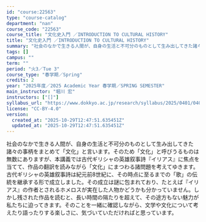 ```yaml
---
id: "course:22563"
type: "course-catalog"
department: "nan"
course_code: "22563"
course_title: "文化史入門 ／INTRODUCTION TO CULTURAL HISTORY"
title: "文化史入門 ／INTRODUCTION TO CULTURAL HISTORY"
summary: "社会のなかで生きる人間が、自身の生活と不可分のものとして生み出してきた諸々の事柄をまとめて「文化」と言います。そのため「文化」と呼びうるものは無数にありますが、本講義では古代ギリシャの英雄叙事詩『イリアス』に焦点を当てて、作品の翻訳を読みな…"
tags: []
campus: ""
term: ""
period: "火3／Tue 3"
course_type: "春学期／Spring"
credits: 2
year: "2025年度／2025 Academic Year 春学期／SPRING SEMESTER"
main_instructor: "堀川 宏"
instructors: ["[]"]
syllabus_url: "https://www.dokkyo.ac.jp/research/syllabus/2025/0401/0401_22563_ja_JP.html"
license: "CC-BY-4.0"
version:
  created_at: "2025-10-29T12:47:51.635451Z"
  updated_at: "2025-10-29T12:47:51.635451Z"
---
```

社会のなかで生きる人間が、自身の生活と不可分のものとして生み出してきた諸々の事柄をまとめて「文化」と言います。そのため「文化」と呼びうるものは無数にありますが、本講義では古代ギリシャの英雄叙事詩『イリアス』に焦点を当てて、作品の翻訳を読みながら「文化」にまつわる諸問題を考えてゆきます。 古代ギリシャの英雄叙事詩は紀元前8世紀に、その時点に至るまでの「歌」の伝統を継承する形で成立しました。その成立は謎に包まれており、たとえば『イリアス』の作者とされるホメロスが実在した人物かどうかも分かっていません。しかし残された作品を読むと、長い時間の隔たりを超えて、その途方もない魅力が私たちに迫ってきます。そのことを一緒に確認しながら、文学や文化について考えたり語ったりする楽しさに、気づいていただければと思っています。

